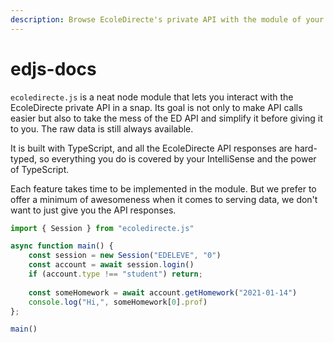 ```yaml
---
description: Browse EcoleDirecte's private API with the module of your dreams.
---
```


# edjs-docs

`ecoledirecte.js` is a neat node module that lets you interact with the EcoleDirecte private API in a snap. Its goal is not only to make API calls easier but also to take the mess of the ED API and simplify it before giving it to you. The raw data is still always available.

It is built with TypeScript, and all the EcoleDirecte API responses are hard-typed, so everything you do is covered by your IntelliSense and the power of TypeScript.

Each feature takes time to be implemented in the module. But we prefer to offer a minimum of awesomeness when it comes to serving data, we don't want to just give you the API responses.

```javascript
import { Session } from "ecoledirecte.js"

async function main() {
    const session = new Session("EDELEVE", "0")
    const account = await session.login()
    if (account.type !== "student") return;
    
    const someHomework = await account.getHomework("2021-01-14")
    console.log("Hi,", someHomework[0].prof)
};

main()
```

